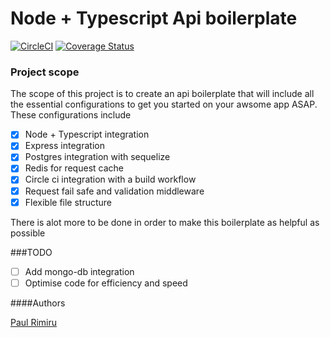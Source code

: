 # Node + Typescript Api boilerplate

[![CircleCI](https://circleci.com/gh/PaulKariukiRimiru/api-boilerplate.svg?style=svg)](https://circleci.com/gh/PaulKariukiRimiru/api-boilerplate)
[![Coverage Status](https://coveralls.io/repos/github/PaulKariukiRimiru/api-boilerplate/badge.svg?branch=develop)](https://coveralls.io/github/PaulKariukiRimiru/api-boilerplate?branch=develop)

### Project scope

The scope of this project is to create an api boilerplate that will include all the essential configurations to get you started on your awsome app ASAP. These configurations include

- [x] Node + Typescript integration
- [x] Express integration
- [x] Postgres integration with sequelize
- [x] Redis for request cache
- [x] Circle ci integration with a build workflow
- [x] Request fail safe and validation middleware
- [x] Flexible file structure

There is alot more to be done in order to make this boilerplate as helpful as possible

###TODO

- [ ] Add mongo-db integration
- [ ] Optimise code for efficiency and speed

####Authors

[Paul Rimiru](https://github.com/PaulKariukiRimiru)
